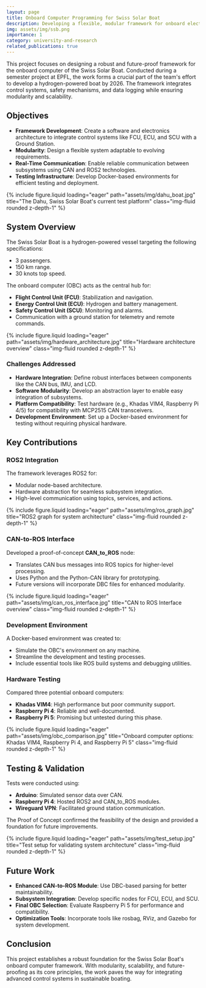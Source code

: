 ```yaml
---
layout: page
title: Onboard Computer Programming for Swiss Solar Boat
description: Developing a flexible, modular framework for onboard electronics and software in a sustainable hydrogen-powered boat.
img: assets/img/ssb.png
importance: 1
category: university-and-research
related_publications: true
---
```


This project focuses on designing a robust and future-proof framework for the onboard computer of the Swiss Solar Boat. Conducted during a semester project at EPFL, the work forms a crucial part of the team's effort to develop a hydrogen-powered boat by 2026. The framework integrates control systems, safety mechanisms, and data logging while ensuring modularity and scalability.

## Objectives

- **Framework Development**: Create a software and electronics architecture to integrate control systems like FCU, ECU, and SCU with a Ground Station.
- **Modularity**: Design a flexible system adaptable to evolving requirements.
- **Real-Time Communication**: Enable reliable communication between subsystems using CAN and ROS2 technologies.
- **Testing Infrastructure**: Develop Docker-based environments for efficient testing and deployment.

<div class="row">
    <div class="col-sm mt-3 mt-md-0">
        {% include figure.liquid loading="eager" path="assets/img/dahu_boat.jpg" title="The Dahu, Swiss Solar Boat's current test platform" class="img-fluid rounded z-depth-1" %}
    </div>
</div>

## System Overview

The Swiss Solar Boat is a hydrogen-powered vessel targeting the following specifications:
- 3 passengers.
- 150 km range.
- 30 knots top speed.

The onboard computer (OBC) acts as the central hub for:
- **Flight Control Unit (FCU)**: Stabilization and navigation.
- **Energy Control Unit (ECU)**: Hydrogen and battery management.
- **Safety Control Unit (SCU)**: Monitoring and alarms.
- Communication with a ground station for telemetry and remote commands.

<div class="row">
    <div class="col-sm mt-3 mt-md-0">
        {% include figure.liquid loading="eager" path="assets/img/hardware_architecture.jpg" title="Hardware architecture overview" class="img-fluid rounded z-depth-1" %}
    </div>
</div>

### Challenges Addressed

- **Hardware Integration**: Define robust interfaces between components like the CAN bus, IMU, and LCD.
- **Software Modularity**: Develop an abstraction layer to enable easy integration of subsystems.
- **Platform Compatibility**: Test hardware (e.g., Khadas VIM4, Raspberry Pi 4/5) for compatibility with MCP2515 CAN transceivers.
- **Development Environment**: Set up a Docker-based environment for testing without requiring physical hardware.

## Key Contributions

### ROS2 Integration
The framework leverages ROS2 for:
- Modular node-based architecture.
- Hardware abstraction for seamless subsystem integration.
- High-level communication using topics, services, and actions.

<div class="row">
    <div class="col-sm mt-3 mt-md-0">
        {% include figure.liquid loading="eager" path="assets/img/ros_graph.jpg" title="ROS2 graph for system architecture" class="img-fluid rounded z-depth-1" %}
    </div>
</div>

### CAN-to-ROS Interface
Developed a proof-of-concept **CAN_to_ROS** node:
- Translates CAN bus messages into ROS topics for higher-level processing.
- Uses Python and the Python-CAN library for prototyping.
- Future versions will incorporate DBC files for enhanced modularity.

<div class="row">
    <div class="col-sm mt-3 mt-md-0">
        {% include figure.liquid loading="eager" path="assets/img/can_ros_interface.jpg" title="CAN to ROS Interface overview" class="img-fluid rounded z-depth-1" %}
    </div>
</div>

### Development Environment
A Docker-based environment was created to:
- Simulate the OBC's environment on any machine.
- Streamline the development and testing processes.
- Include essential tools like ROS build systems and debugging utilities.

### Hardware Testing
Compared three potential onboard computers:
- **Khadas VIM4**: High performance but poor community support.
- **Raspberry Pi 4**: Reliable and well-documented.
- **Raspberry Pi 5**: Promising but untested during this phase.

<div class="row">
    <div class="col-sm mt-3 mt-md-0">
        {% include figure.liquid loading="eager" path="assets/img/obc_comparison.jpg" title="Onboard computer options: Khadas VIM4, Raspberry Pi 4, and Raspberry Pi 5" class="img-fluid rounded z-depth-1" %}
    </div>
</div>

## Testing & Validation

Tests were conducted using:
- **Arduino**: Simulated sensor data over CAN.
- **Raspberry Pi 4**: Hosted ROS2 and CAN_to_ROS modules.
- **Wireguard VPN**: Facilitated ground station communication.

The Proof of Concept confirmed the feasibility of the design and provided a foundation for future improvements.

<div class="row">
    <div class="col-sm mt-3 mt-md-0">
        {% include figure.liquid loading="eager" path="assets/img/test_setup.jpg" title="Test setup for validating system architecture" class="img-fluid rounded z-depth-1" %}
    </div>
</div>

## Future Work

- **Enhanced CAN-to-ROS Module**: Use DBC-based parsing for better maintainability.
- **Subsystem Integration**: Develop specific nodes for FCU, ECU, and SCU.
- **Final OBC Selection**: Evaluate Raspberry Pi 5 for performance and compatibility.
- **Optimization Tools**: Incorporate tools like rosbag, RViz, and Gazebo for system development.

## Conclusion

This project establishes a robust foundation for the Swiss Solar Boat's onboard computer framework. With modularity, scalability, and future-proofing as its core principles, the work paves the way for integrating advanced control systems in sustainable boating.

